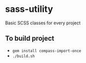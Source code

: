 # sass-utility

Basic SCSS classes for every project


## To build project
- `gem install compass-import-once`
- `./build.sh`

